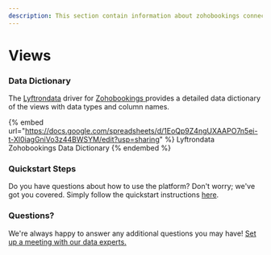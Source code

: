 ```yaml
---
description: This section contain information about zohobookings connector views information
---
```


# Views

### Data Dictionary

The [Lyftrondata](https://www.lyftrondata.com/) driver for [Zohobookings](https://www.lyftrondata.com/integration/Zohobookings/)[ ](https://www.lyftrondata.com/integration/zohobookings/)provides a detailed data dictionary of the views with data types and column names.

{% embed url="https://docs.google.com/spreadsheets/d/1EoQp9Z4ngUXAAPO7n5ei-t-Xl0iagGniVo3z44BWSYM/edit?usp=sharing" %}
Lyftrondata Zohobookings Data Dictionary
{% endembed %}

### Quickstart Steps

Do you have questions about how to use the platform? Don't worry; we've got you covered. Simply follow the quickstart instructions [here](../../../../quickstart-steps.md).

### Questions? <a href="#questions" id="questions"></a>

We're always happy to answer any additional questions you may have! [Set up a meeting with our data experts.](https://www.lyftrondata.com/book-a-meeting/)


